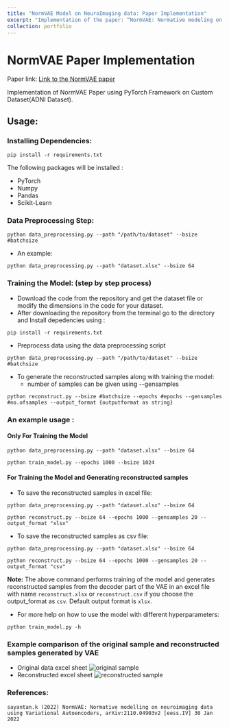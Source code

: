 ```yaml
---
title: "NormVAE Model on NeuroImaging data: Paper Implementation"
excerpt: "Implementation of the paper: “NormVAE: Normative modeling on NeuroImaging data using Variational Autoencoders”. I trained the model with our own custom dataset of MCI/AD patient data from ADNI. Generated the deviation maps for studying how much the diseased brain region volumes deviate from that of Healthy Controls..  <br/><img src='/images/normvae.png'>"
collection: portfolio
---
```


# NormVAE Paper Implementation
Paper link: [Link to the NormVAE paper](https://arxiv.org/pdf/2110.04903.pdf)

Implementation of NormVAE Paper using PyTorch Framework on Custom Dataset(ADNI Dataset).

## Usage:

### Installing Dependencies:
```
pip install -r requirements.txt
```

The following packages will be installed : 
* PyTorch
* Numpy
* Pandas
* Scikit-Learn
### Data Preprocessing Step:
```
python data_preprocessing.py --path "/path/to/dataset" --bsize #batchsize
```

* An example:  
```
python data_preprocessing.py --path "dataset.xlsx" --bsize 64
```

### Training the Model: (step by step process) 
* Download the code from the repository and get the dataset file or modify the dimensions in the code for your dataset.  
* After downloading the repository from the terminal go to the directory and Install depedencies using : 
```
pip install -r requirements.txt
```
* Preprocess data using the data preprocessing script
```
python data_preprocessing.py --path "/path/to/dataset" --bsize #batchsize
```

* To generate the reconstructed samples along with training the model:
  * number of samples can be given using --gensamples
```
python reconstruct.py --bsize #batchsize --epochs #epochs --gensamples #no.ofsamples --output_format {outputformat as string} 
```

### An example usage :
#### Only For Training the Model
```
python data_preprocessing.py --path "dataset.xlsx" --bsize 64

python train_model.py --epochs 1000 --bsize 1024
```
#### For Training the Model and Generating reconstructed samples
* To save the reconstructed samples in excel file:  
```
python data_preprocessing.py --path "dataset.xlsx" --bsize 64

python reconstruct.py --bsize 64 --epochs 1000 --gensamples 20 --output_format "xlsx"
```
* To save the reconstructed samples as csv file:
```
python data_preprocessing.py --path "dataset.xlsx" --bsize 64

python reconstruct.py --bsize 64 --epochs 1000 --gensamples 20 --output_format "csv"
```

**Note:** The above command performs training of the model and generates reconstructed samples from the decoder part of the VAE in an excel file with name `reconstruct.xlsx` or `reconstruct.csv` if you choose the output_format as `csv`. Default output format is `xlsx`.  

* For more help on how to use the model with different hyperparameters: 

```
python train_model.py -h
```

### Example comparison of the original sample and reconstructed samples generated by VAE
* Original data excel sheet
![original sample](/original_sample.png)
* Reconstructed excel sheet
![reconstructed sample](/reconstructed_sample.png)


### References: 

```
sayantan.k (2022) NormVAE: Normative modelling on neuroimaging data using Variational Autoencoders, arXiv:2110.04903v2 [eess.IV] 30 Jan 2022
```
